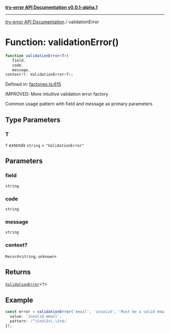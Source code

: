 [**try-error API Documentation v0.0.1-alpha.1**](../index.md)

***

[try-error API Documentation](../index.md) / validationError

# Function: validationError()

```ts
function validationError<T>(
   field, 
   code, 
   message, 
context?): ValidationError<T>;
```

Defined in: [factories.ts:615](https://github.com/oconnorjohnson/try-error/blob/e3ae0308069a4fba073f4543d527ad76373db795/src/factories.ts#L615)

IMPROVED: More intuitive validation error factory

Common usage pattern with field and message as primary parameters

## Type Parameters

### T

`T` *extends* `string` = `"ValidationError"`

## Parameters

### field

`string`

### code

`string`

### message

`string`

### context?

`Record`\<`string`, `unknown`\>

## Returns

[`ValidationError`](../interfaces/ValidationError.md)\<`T`\>

## Example

```typescript
const error = validationError('email', 'invalid', 'Must be a valid email address', {
  value: 'invalid-email',
  pattern: /^\S+@\S+\.\S+$/
});
```
